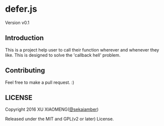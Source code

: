 # defer.js

Version v0.1

## Introduction

This is a project help user to call their function wherever and whenever they like. This is designed to solve the 'callback hell' problem.

## Contributing

Feel free to make a pull request. :)

## LICENSE

Copyright 2016 XU XIAOMENG([@sekaiamber](http://github.com/sekaiamber))

Released under the MIT and GPL(v2 or later) License.
